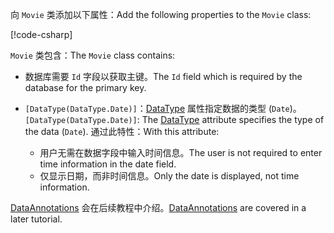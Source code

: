 <span data-ttu-id="331f7-101">向 `Movie` 类添加以下属性：</span><span class="sxs-lookup"><span data-stu-id="331f7-101">Add the following properties to the `Movie` class:</span></span>

[!code-csharp[](~/tutorials/first-mvc-app/start-mvc/sample/MvcMovie22/Models/Movie.cs?name=snippet1)]

<span data-ttu-id="331f7-102">`Movie` 类包含：</span><span class="sxs-lookup"><span data-stu-id="331f7-102">The `Movie` class contains:</span></span>

* <span data-ttu-id="331f7-103">数据库需要 `Id` 字段以获取主键。</span><span class="sxs-lookup"><span data-stu-id="331f7-103">The `Id` field which is required by the database for the primary key.</span></span>
* <span data-ttu-id="331f7-104">`[DataType(DataType.Date)]`：[DataType](/dotnet/api/microsoft.aspnetcore.mvc.dataannotations.internal.datatypeattributeadapter) 属性指定数据的类型 (`Date`)。</span><span class="sxs-lookup"><span data-stu-id="331f7-104">`[DataType(DataType.Date)]`:  The [DataType](/dotnet/api/microsoft.aspnetcore.mvc.dataannotations.internal.datatypeattributeadapter) attribute specifies the type of the data (`Date`).</span></span> <span data-ttu-id="331f7-105">通过此特性：</span><span class="sxs-lookup"><span data-stu-id="331f7-105">With this attribute:</span></span>

  * <span data-ttu-id="331f7-106">用户无需在数据字段中输入时间信息。</span><span class="sxs-lookup"><span data-stu-id="331f7-106">The user is not required to enter time information in the date field.</span></span>
  * <span data-ttu-id="331f7-107">仅显示日期，而非时间信息。</span><span class="sxs-lookup"><span data-stu-id="331f7-107">Only the date is displayed, not time information.</span></span>

<span data-ttu-id="331f7-108">[DataAnnotations](/dotnet/api/system.componentmodel.dataannotations) 会在后续教程中介绍。</span><span class="sxs-lookup"><span data-stu-id="331f7-108">[DataAnnotations](/dotnet/api/system.componentmodel.dataannotations) are covered in a later tutorial.</span></span>